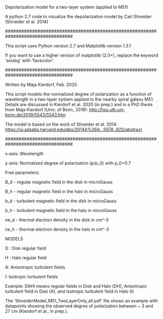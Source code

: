 Depolarization model for a two-layer system (applied to M51)

A python 2.7 code to visualize the depolarization model by Carl Shneider (Shneider et al. 2014)

#################################################################################

This script uses Python version 2.7 and Matplotlib version 1.3.1

If you want to use a higher version of matplotlib (2.0+), replace the keyword 'axisbg' with 'facecolor'.

#################################################################################

Written by Maja Kierdorf, Feb. 2020

This script models the normalized degree of polarization as a function of wavelength in a two-layer system applied to the nearby spiral galaxy M51. 
Details are discussed in Kierdorf et al. 2020 (in prep.) and in a PhD thesis from Maja Kierdorf (Univ. of Bonn, 2019): http://hss.ulb.uni-bonn.de/2019/5543/5543.htm

The model is based on the work of Shneider et al. 2014: https://ui.adsabs.harvard.edu/abs/2014A%26A...567A..82S/abstract

#################################################################################

x-axis: Wavelength

y-axis: Normalized degree of polarization (p/p_0) with p_0=0.7

Free parameters:

B_d - regular magnetic field in the disk in microGauss

B_h - regular magnetic field in the halo in microGauss

b_d - turbulent magnetic field in the disk in microGauss

b_h - turbulent magnetic field in the halo in microGauss

ne_d - thermal electron density in the disk in cm^-3

ne_h - thermal electron density in the halo in cm^-3

MODELS 

D : Disk regular field

H : Halo regular field

A: Anisotropic turbulent fields

I: Isotropic turbulent fields

Example: DAHI means regular fields in Disk and Halo (DH), Anisotropic turbulent field in Disk (A), and Isotropic turbulent field in Halo (I)


The 'ShneiderModel_M51_TwoLayerOnly_all.pdf' file shows an example with datapoints showing the observed degree of polarization between ~ 3 and 27 cm (Kierdorf et al., in prep.).
